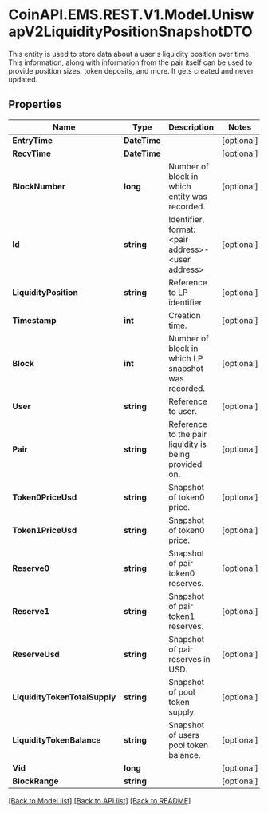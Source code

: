 # CoinAPI.EMS.REST.V1.Model.UniswapV2LiquidityPositionSnapshotDTO
This entity is used to store data about a user's liquidity position over time. This information, along with information from the pair itself can be used to provide position sizes, token deposits, and more. It gets created and never updated.

## Properties

Name | Type | Description | Notes
------------ | ------------- | ------------- | -------------
**EntryTime** | **DateTime** |  | [optional] 
**RecvTime** | **DateTime** |  | [optional] 
**BlockNumber** | **long** | Number of block in which entity was recorded. | [optional] 
**Id** | **string** | Identifier, format: &lt;pair address&gt;-&lt;user address&gt; | [optional] 
**LiquidityPosition** | **string** | Reference to LP identifier. | [optional] 
**Timestamp** | **int** | Creation time. | [optional] 
**Block** | **int** | Number of block in which LP snapshot was recorded. | [optional] 
**User** | **string** | Reference to user. | [optional] 
**Pair** | **string** | Reference to the pair liquidity is being provided on. | [optional] 
**Token0PriceUsd** | **string** | Snapshot of token0 price. | [optional] 
**Token1PriceUsd** | **string** | Snapshot of token0 price. | [optional] 
**Reserve0** | **string** | Snapshot of pair token0 reserves. | [optional] 
**Reserve1** | **string** | Snapshot of pair token1 reserves. | [optional] 
**ReserveUsd** | **string** | Snapshot of pair reserves in USD. | [optional] 
**LiquidityTokenTotalSupply** | **string** | Snapshot of pool token supply. | [optional] 
**LiquidityTokenBalance** | **string** | Snapshot of users pool token balance. | [optional] 
**Vid** | **long** |  | [optional] 
**BlockRange** | **string** |  | [optional] 

[[Back to Model list]](../README.md#documentation-for-models) [[Back to API list]](../README.md#documentation-for-api-endpoints) [[Back to README]](../README.md)


